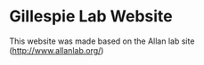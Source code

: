 # Gillespie Lab Website

This website was made based on the Allan lab site (http://www.allanlab.org/)
